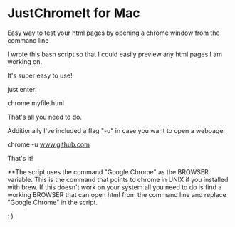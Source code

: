 # JustChromeIt for Mac

Easy way to test your html pages by opening a chrome window from the command line

I wrote this bash script so that I could easily preview any html pages I am working on.

It's super easy to use!

just enter:

chrome myfile.html 

That's all you need to do.

Additionally I've included a flag "-u" in case you want to open a webpage:

chrome -u www.github.com

That's it!

**The script uses the command "Google Chrome" as the BROWSER variable.  This is the command that points to chrome in UNIX if you installed with brew.  If this doesn't work on your system all you need to do is find a working BROWSER that can open html from the command line and replace "Google Chrome" in the script.

: )
